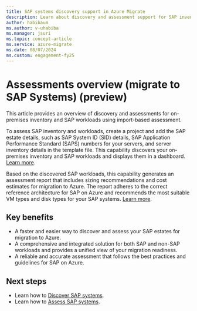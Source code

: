 ```yaml
---
title: SAP systems discovery support in Azure Migrate
description: Learn about discovery and assessment support for SAP inventory and workloads.
author: habibaum
ms.author: v-uhabiba
ms.manager: jsuri
ms.topic: concept-article
ms.service: azure-migrate
ms.date: 08/07/2024
ms.custom: engagement-fy25
---
```


# Assessments overview (migrate to SAP Systems) (preview)

This article provides an overview of discovery and assessments for on-premises inventory and SAP workloads using import-based assessment.

To assess SAP inventory and workloads, create a project and add the SAP estate details, such as SAP System ID (SID) details, SAP Application Performance Standard (SAPS) numbers for your servers, and server inventory details in the template file. This capability discovers your on-premises inventory and SAP workloads and displays them in a dashboard. [Learn more](./tutorial-discover-sap-systems.md). 

Based on the discovered SAP workloads, this capability generates an assessment report that includes sizing recommendations and cost estimates for migration to Azure. The report adheres to the correct reference architecture for SAP on Azure and recommends the most suitable VM types and disk types for your SAP systems. [Learn more](./tutorial-assess-sap-systems.md).

## Key benefits

-    A faster and easier way to discover and assess your SAP estates for migration to Azure.
- A comprehensive and integrated solution for both SAP and non-SAP workloads and provides a unified view of your migration readiness.
- A reliable and accurate assessment that follows the best practices and guidelines for SAP on Azure.


## Next steps

* Learn how to [Discover SAP systems](./tutorial-discover-sap-systems.md).
* Learn how to [Assess SAP systems](./tutorial-assess-sap-systems.md).
